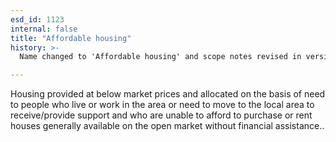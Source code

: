 ```yaml
---
esd_id: 1123
internal: false
title: "Affordable housing"
history: >-
  Name changed to 'Affordable housing' and scope notes revised in version 4.00.

---
```


Housing provided at below market prices and allocated on the basis of need to people who live or work in the area or need to move to the local area to receive/provide support and who are unable to afford to purchase or rent houses generally available on the open market without financial assistance..

